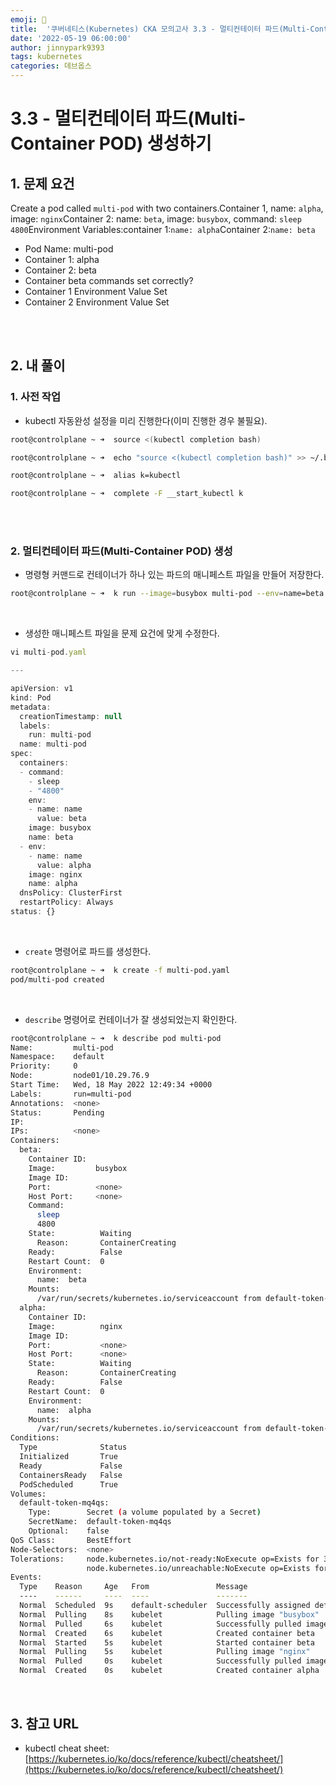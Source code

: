 ```yaml
---
emoji: 🔧
title:  '쿠버네티스(Kubernetes) CKA 모의고사 3.3 - 멀티컨테이터 파드(Multi-Container POD) 생성하기 및 파드(POD)연결'
date: '2022-05-19 06:00:00'
author: jinnypark9393
tags: kubernetes
categories: 데브옵스
---
```


# 3.3 - 멀티컨테이터 파드(Multi-Container POD) 생성하기

## 1. 문제 요건

Create a pod called `multi-pod` with two containers.Container 1, name: `alpha`, image: `nginx`Container 2: name: `beta`, image: `busybox`, command: `sleep 4800`Environment Variables:container 1:`name: alpha`Container 2:`name: beta`

- Pod Name: multi-pod
- Container 1: alpha
- Container 2: beta
- Container beta commands set correctly?
- Container 1 Environment Value Set
- Container 2 Environment Value Set

<br/><br/>

## 2. 내 풀이

### 1. 사전 작업

- kubectl 자동완성 설정을 미리 진행한다(이미 진행한 경우 불필요).

```bash
root@controlplane ~ ➜  source <(kubectl completion bash)

root@controlplane ~ ➜  echo "source <(kubectl completion bash)" >> ~/.bashrc 

root@controlplane ~ ➜  alias k=kubectl

root@controlplane ~ ➜  complete -F __start_kubectl k
```

<br/><br/>

### 2. 멀티컨테이터 파드(Multi-Container POD) 생성

- 명령형 커맨드로 컨테이너가 하나 있는 파드의 매니페스트 파일을 만들어 저장한다.

```bash
root@controlplane ~ ➜  k run --image=busybox multi-pod --env=name=beta --dry-run=client -o yaml --command -- sleep 4800 > multi-pod.yaml
```

<br/>

- 생성한 매니페스트 파일을 문제 요건에 맞게 수정한다.

```jsx
vi multi-pod.yaml

---

apiVersion: v1
kind: Pod
metadata:
  creationTimestamp: null
  labels:
    run: multi-pod
  name: multi-pod
spec:
  containers:
  - command:
    - sleep
    - "4800"
    env:
    - name: name
      value: beta
    image: busybox
    name: beta
  - env:
    - name: name
      value: alpha
    image: nginx
    name: alpha
  dnsPolicy: ClusterFirst
  restartPolicy: Always
status: {}
```

<br/>

- `create` 명령어로 파드를 생성한다.

```bash
root@controlplane ~ ➜  k create -f multi-pod.yaml 
pod/multi-pod created
```

<br/>

- `describe` 명령어로 컨테이너가 잘 생성되었는지 확인한다.

```bash
root@controlplane ~ ➜  k describe pod multi-pod 
Name:         multi-pod
Namespace:    default
Priority:     0
Node:         node01/10.29.76.9
Start Time:   Wed, 18 May 2022 12:49:34 +0000
Labels:       run=multi-pod
Annotations:  <none>
Status:       Pending
IP:           
IPs:          <none>
Containers:
  beta:
    Container ID:  
    Image:         busybox
    Image ID:      
    Port:          <none>
    Host Port:     <none>
    Command:
      sleep
      4800
    State:          Waiting
      Reason:       ContainerCreating
    Ready:          False
    Restart Count:  0
    Environment:
      name:  beta
    Mounts:
      /var/run/secrets/kubernetes.io/serviceaccount from default-token-mq4qs (ro)
  alpha:
    Container ID:   
    Image:          nginx
    Image ID:       
    Port:           <none>
    Host Port:      <none>
    State:          Waiting
      Reason:       ContainerCreating
    Ready:          False
    Restart Count:  0
    Environment:
      name:  alpha
    Mounts:
      /var/run/secrets/kubernetes.io/serviceaccount from default-token-mq4qs (ro)
Conditions:
  Type              Status
  Initialized       True 
  Ready             False 
  ContainersReady   False 
  PodScheduled      True 
Volumes:
  default-token-mq4qs:
    Type:        Secret (a volume populated by a Secret)
    SecretName:  default-token-mq4qs
    Optional:    false
QoS Class:       BestEffort
Node-Selectors:  <none>
Tolerations:     node.kubernetes.io/not-ready:NoExecute op=Exists for 300s
                 node.kubernetes.io/unreachable:NoExecute op=Exists for 300s
Events:
  Type    Reason     Age   From               Message
  ----    ------     ----  ----               -------
  Normal  Scheduled  9s    default-scheduler  Successfully assigned default/multi-pod to node01
  Normal  Pulling    8s    kubelet            Pulling image "busybox"
  Normal  Pulled     6s    kubelet            Successfully pulled image "busybox" in 1.343368595s
  Normal  Created    6s    kubelet            Created container beta
  Normal  Started    5s    kubelet            Started container beta
  Normal  Pulling    5s    kubelet            Pulling image "nginx"
  Normal  Pulled     0s    kubelet            Successfully pulled image "nginx" in 5.046956529s
  Normal  Created    0s    kubelet            Created container alpha
```

<br/>

## 3. 참고 URL

- kubectl cheat sheet: [https://kubernetes.io/ko/docs/reference/kubectl/cheatsheet/](https://kubernetes.io/ko/docs/reference/kubectl/cheatsheet/)

<br/>